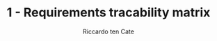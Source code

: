 ---
title: 1 - Requirements tracability matrix
author: Riccardo ten Cate
category: Jekyll
layout: folder
---